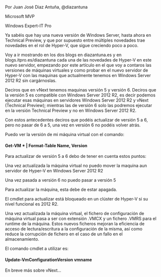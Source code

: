Por Juan José Diaz Antuña, @diazantuna 

Microsoft MVP

Windows Expert-IT Pro

Ya sabéis que hay una nueva versión de Windows Server, hasta ahora en
Technical Preview, y que por supuesto entre múltiples novedades trae
novedades en el rol de Hyper-V, que sigue creciendo poco a poco.

Voy a ir mostrando en los dos blogs en diazantuna.es y en
blogs.itpro.es/diazantuna cada una de las novedades de Hyper-V en este
nuevo servidor, empezando por este artículo en el que voy a contaros las
versiones de máquinas virtuales y como probar en el nuevo servidor de
Hyper-V con las maquinas que actualmente tenemos en Windows Server 2012
R2 sin cargárnoslas.

Deciros que en vNext tenemos maquinas versión 5 y versión 6. Deciros que
la versión 5 es compatible con Windows Server 2012 R2, es decir podemos
ejecutar esas máquinas en servidores Windows Server 2012 R2 y vNext
(Technical Preview); mientras las de versión 6 solo las podremos
ejecutar en la versión Technical Preview y no en Windows Server 2012 R2.

Con estos antecedentes deciros que podéis actualizar de versión 5 a 6,
pero no pasar de 6 a 5, una vez en versión 6 no podéis volver atrás.

Puedo ver la versión de mi máquina virtual con el comando:

#### Get-VM \* | Format-Table Name, Version

Para actualizar de versión 5 a 6 debo de tener en cuenta estos puntos:

Una vez actualizada la máquina virtual no puedo mover la maquina aun
servidor de Hyper-V en Windows Server 2012 R2

Una vez pasada a versión 6 no puedo pasar a versión 5

Para actualizar la máquina, esta debe de estar apagada.

El cmdlet para actualizar está bloqueado en un clúster de Hyper-V si su
nivel funcional es 2012 R2.

Una vez actualizada la máquina virtual, el fichero de configuración de
máquina virtual pasa a ser con extensión .VMCX y un fichero .VMRS para
el runtime de la máquina. Estos nuevos ficheros mejoran la eficiencia de
acceso de lectura/escritura a la configuración de la misma, así como
reduce la corrupción de fichero en el caso de un fallo en el
almacenamiento.

El comando cmdlet a utilizar es:

#### Update-VmConfigurationVersion vmname

En breve más sobre vNext…
